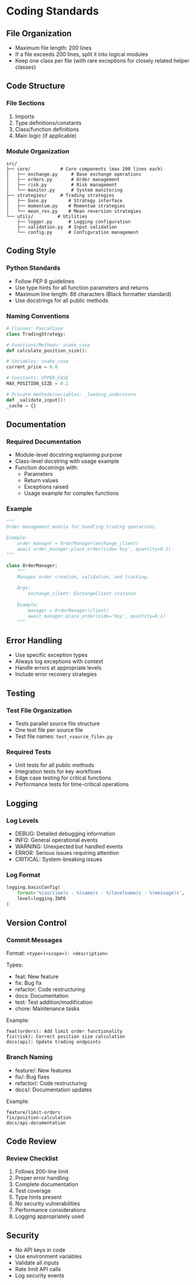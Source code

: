 # Coding Standards

## File Organization
- Maximum file length: 200 lines
- If a file exceeds 200 lines, split it into logical modules
- Keep one class per file (with rare exceptions for closely related helper classes)

## Code Structure
### File Sections
1. Imports
2. Type definitions/constants
3. Class/function definitions
4. Main logic (if applicable)

### Module Organization
```
src/
├── core/           # Core components (max 200 lines each)
│   ├── exchange.py     # Base exchange operations
│   ├── orders.py       # Order management
│   ├── risk.py         # Risk management
│   └── monitor.py      # System monitoring
├── strategies/     # Trading strategies
│   ├── base.py        # Strategy interface
│   ├── momentum.py    # Momentum strategies
│   └── mean_rev.py    # Mean reversion strategies
└── utils/         # Utilities
    ├── logger.py      # Logging configuration
    ├── validation.py  # Input validation
    └── config.py      # Configuration management
```

## Coding Style
### Python Standards
- Follow PEP 8 guidelines
- Use type hints for all function parameters and returns
- Maximum line length: 88 characters (Black formatter standard)
- Use docstrings for all public methods

### Naming Conventions
```python
# Classes: PascalCase
class TradingStrategy:

# Functions/Methods: snake_case
def calculate_position_size():

# Variables: snake_case
current_price = 0.0

# Constants: UPPER_CASE
MAX_POSITION_SIZE = 0.1

# Private methods/variables: _leading_underscore
def _validate_input():
_cache = {}
```

## Documentation
### Required Documentation
- Module-level docstring explaining purpose
- Class-level docstring with usage example
- Function docstrings with:
  - Parameters
  - Return values
  - Exceptions raised
  - Usage example for complex functions

### Example
```python
"""
Order management module for handling trading operations.

Example:
    order_manager = OrderManager(exchange_client)
    await order_manager.place_order(side='buy', quantity=0.1)
"""

class OrderManager:
    """
    Manages order creation, validation, and tracking.
    
    Args:
        exchange_client: ExchangeClient instance
        
    Example:
        manager = OrderManager(client)
        await manager.place_order(side='buy', quantity=0.1)
    """
```

## Error Handling
- Use specific exception types
- Always log exceptions with context
- Handle errors at appropriate levels
- Include error recovery strategies

## Testing
### Test File Organization
- Tests parallel source file structure
- One test file per source file
- Test file names: `test_<source_file>.py`

### Required Tests
- Unit tests for all public methods
- Integration tests for key workflows
- Edge case testing for critical functions
- Performance tests for time-critical operations

## Logging
### Log Levels
- DEBUG: Detailed debugging information
- INFO: General operational events
- WARNING: Unexpected but handled events
- ERROR: Serious issues requiring attention
- CRITICAL: System-breaking issues

### Log Format
```python
logging.basicConfig(
    format='%(asctime)s - %(name)s - %(levelname)s - %(message)s',
    level=logging.INFO
)
```

## Version Control
### Commit Messages
Format: `<type>(<scope>): <description>`

Types:
- feat: New feature
- fix: Bug fix
- refactor: Code restructuring
- docs: Documentation
- test: Test addition/modification
- chore: Maintenance tasks

Example:
```
feat(orders): Add limit order functionality
fix(risk): Correct position size calculation
docs(api): Update trading endpoints
```

### Branch Naming
- feature/: New features
- fix/: Bug fixes
- refactor/: Code restructuring
- docs/: Documentation updates

Example:
```
feature/limit-orders
fix/position-calculation
docs/api-documentation
```

## Code Review
### Review Checklist
1. Follows 200-line limit
2. Proper error handling
3. Complete documentation
4. Test coverage
5. Type hints present
6. No security vulnerabilities
7. Performance considerations
8. Logging appropriately used

## Security
- No API keys in code
- Use environment variables
- Validate all inputs
- Rate limit API calls
- Log security events 